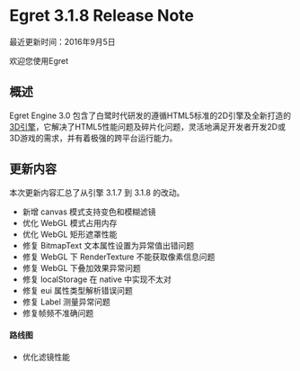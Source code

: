 Egret 3.1.8 Release Note
===============================


最近更新时间：2016年9月5日


欢迎您使用Egret

## 概述

Egret Engine 3.0 包含了白鹭时代研发的遵循HTML5标准的2D引擎及全新打造的[3D引擎](https://github.com/egret-labs/egret-3d)，它解决了HTML5性能问题及碎片化问题，灵活地满足开发者开发2D或3D游戏的需求，并有着极强的跨平台运行能力。

## 更新内容

本次更新内容汇总了从引擎 3.1.7 到 3.1.8 的改动。

* 新增 canvas 模式支持变色和模糊滤镜
* 优化 WebGL 模式占用内存
* 优化 WebGL 矩形遮罩性能
* 修复 BitmapText 文本属性设置为异常值出错问题
* 修复 WebGL 下 RenderTexture 不能获取像素信息问题
* 修复 WebGL 下叠加效果异常问题
* 修复 localStorage 在 native 中实现不太对
* 修复 eui 属性类型解析错误问题
* 修复 Label 测量异常问题
* 修复帧频不准确问题

#### 路线图
* 优化滤镜性能
